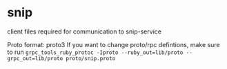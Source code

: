 # snip
client files required for communication to snip-service

Proto format: proto3
If you want to change proto/rpc defintions, make sure to run 
`grpc_tools_ruby_protoc -Iproto --ruby_out=lib/proto --grpc_out=lib/proto proto/snip.proto`

